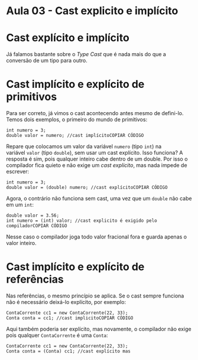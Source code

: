 # Aula 03 - Cast explicito e implícito

# **Cast explícito e implícito**

Já falamos bastante sobre o *Type Cast* que é nada mais do que a conversão de um tipo para outro.

# **Cast implícito e explícito de primitivos**

Para ser correto, já vimos o cast acontecendo antes mesmo de defini-lo. Temos dois exemplos, o primeiro do mundo de primitivos:

```
int numero = 3;
double valor = numero; //cast implícitoCOPIAR CÓDIGO
```

Repare que colocamos um valor da variável `numero` (tipo `int`) na variável `valor` (tipo `double`), sem usar um cast explícito. Isso funciona? A resposta é sim, pois qualquer inteiro cabe dentro de um double. Por isso o compilador fica quieto e não exige um *cast explicito*, mas nada impede de escrever:

```
int numero = 3;
double valor = (double) numero; //cast explícitoCOPIAR CÓDIGO
```

Agora, o contrário não funciona sem cast, uma vez que um `double` não cabe em um `int`:

```
double valor = 3.56;
int numero = (int) valor; //cast explicito é exigido pelo compiladorCOPIAR CÓDIGO
```

Nesse caso o compilador joga todo valor fracional fora e guarda apenas o valor inteiro.

# **Cast implícito e explícito de referências**

Nas referências, o mesmo princípio se aplica. Se o cast sempre funciona não é necessário deixá-lo explícito, por exemplo:

```
ContaCorrente cc1 = new ContaCorrente(22, 33);
Conta conta = cc1; //cast implicitoCOPIAR CÓDIGO
```

Aqui também poderia ser explícito, mas novamente, o compilador não exige pois qualquer `ContaCorrente` é uma `Conta`:

```
ContaCorrente cc1 = new ContaCorrente(22, 33);
Conta conta = (Conta) cc1; //cast explícito mas
```